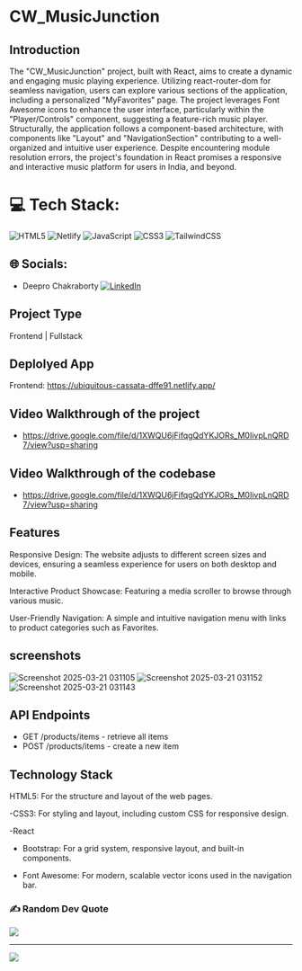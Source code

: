 # CW_MusicJunction

## Introduction
The "CW_MusicJunction" project, built with React, aims to create a dynamic and engaging music playing experience. Utilizing react-router-dom for seamless navigation, users can explore various sections of the application, including a personalized "MyFavorites" page. The project leverages Font Awesome icons to enhance the user interface, particularly within the "Player/Controls" component, suggesting a feature-rich music player. Structurally, the application follows a component-based architecture, with components like "Layout" and "NavigationSection" contributing to a well-organized and intuitive user experience. Despite encountering module resolution errors, the project's foundation in React promises a responsive and interactive music platform for users in India, and beyond.

# 💻 Tech Stack:
![HTML5](https://img.shields.io/badge/html5-%23E34F26.svg?style=for-the-badge&logo=html5&logoColor=white) ![Netlify](https://img.shields.io/badge/netlify-%23000000.svg?style=for-the-badge&logo=netlify&logoColor=#00C7B7) ![JavaScript](https://img.shields.io/badge/javascript-%23323330.svg?style=for-the-badge&logo=javascript&logoColor=%23F7DF1E) ![CSS3](https://img.shields.io/badge/css3-%231572B6.svg?style=for-the-badge&logo=css3&logoColor=white) ![TailwindCSS](https://img.shields.io/badge/tailwindcss-%2338B2AC.svg?style=for-the-badge&logo=tailwind-css&logoColor=white)


## 🌐 Socials:
- Deepro Chakraborty  [![LinkedIn](https://img.shields.io/badge/LinkedIn-%230077B5.svg?logo=linkedin&logoColor=white)](www.linkedin.com/in/deepro-chakraborty-0b0530282) 
 

## Project Type
Frontend | Fullstack

## Deplolyed App
Frontend: https://ubiquitous-cassata-dffe91.netlify.app/


## Video Walkthrough of the project
- https://drive.google.com/file/d/1XWQU6jFifqgQdYKJORs_M0IivpLnQRD7/view?usp=sharing

## Video Walkthrough of the codebase
- https://drive.google.com/file/d/1XWQU6jFifqgQdYKJORs_M0IivpLnQRD7/view?usp=sharing

## Features

Responsive Design: The website adjusts to different screen sizes and devices, ensuring a seamless experience for users on both desktop and mobile.

Interactive Product Showcase: Featuring a media scroller to browse through various music.

User-Friendly Navigation: A simple and intuitive navigation menu with links to product categories such as Favorites.



## screenshots
![Screenshot 2025-03-21 031105](https://github.com/user-attachments/assets/877f3ad4-066a-40c2-bc5e-5419eb21b29a)
![Screenshot 2025-03-21 031152](https://github.com/user-attachments/assets/80383d11-4b68-4915-8ad4-666966939ef8)
![Screenshot 2025-03-21 031143](https://github.com/user-attachments/assets/800939e7-4f61-4e76-8a2f-0f29a354dc9f)
 



## API Endpoints
- GET /products/items - retrieve all items
- POST /products/items - create a new item


## Technology Stack
HTML5: For the structure and layout of the web pages.

-CSS3: For styling and layout, including custom CSS for responsive design.

-React

- Bootstrap: For a grid system, responsive layout, and built-in components.

- Font Awesome: For modern, scalable vector icons used in the navigation bar.


  
### ✍️ Random Dev Quote
![](https://quotes-github-readme.vercel.app/api?type=horizontal&theme=radical)

---
[![](https://visitcount.itsvg.in/api?id=Rushi162003&icon=0&color=0)](https://visitcount.itsvg.in)


